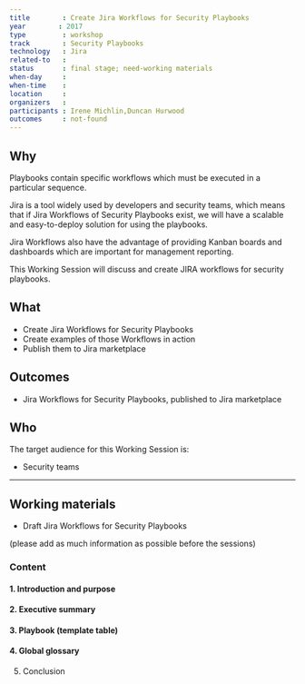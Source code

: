 ```yaml
---
title        : Create Jira Workflows for Security Playbooks
year		: 2017
type         : workshop
track        : Security Playbooks
technology   : Jira
related-to   :
status       : final stage; need-working materials
when-day     :
when-time    :
location     :
organizers   :
participants : Irene Michlin,Duncan Hurwood
outcomes     : not-found
---
```


## Why

Playbooks contain specific workflows which must be executed in a particular sequence.

Jira is a tool widely used by developers and security teams, which means that if Jira Workflows of Security Playbooks exist, we will have a scalable and easy-to-deploy solution for using the playbooks.

Jira Workflows also have the advantage of providing Kanban boards and dashboards which are important for management reporting.

This Working Session will discuss and create JIRA workflows for security playbooks.

## What

 - Create Jira Workflows for Security Playbooks
 - Create examples of those Workflows in action
 - Publish them to Jira marketplace

## Outcomes

- Jira Workflows for Security Playbooks, published to Jira marketplace

## Who

The target audience for this Working Session is:

 - Security teams

---

## Working materials

- Draft Jira Workflows for Security Playbooks

(please add as much information as possible before the sessions)

### Content

#### 1. Introduction and purpose

#### 2. Executive summary

#### 3. Playbook (template table)

#### 4. Global glossary

5. Conclusion
